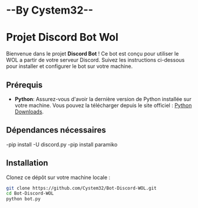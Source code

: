 # --By Cystem32--

# Projet Discord Bot Wol

Bienvenue dans le projet **Discord Bot** ! Ce bot est conçu pour utiliser le WOL a partir de votre serveur Discord. Suivez les instructions ci-dessous pour installer et configurer le bot sur votre machine.

## Prérequis

- **Python**: Assurez-vous d'avoir la dernière version de Python installée sur votre machine. Vous pouvez la télécharger depuis le site officiel : [Python Downloads](https://www.python.org/downloads/).

## Dépendances nécessaires

-pip install -U discord.py
-pip install paramiko

## Installation

Clonez ce dépôt sur votre machine locale :

```sh
git clone https://github.com/Cystem32/Bot-Discord-WOL.git
cd Bot-Discord-WOL
python bot.py
